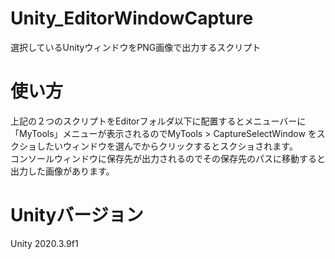 # Unity_EditorWindowCapture
選択しているUnityウィンドウをPNG画像で出力するスクリプト  
# 使い方  
上記の２つのスクリプトをEditorフォルダ以下に配置するとメニューバーに「MyTools」メニューが表示されるのでMyTools > CaptureSelectWindow をスクショしたいウィンドウを選んでからクリックするとスクショされます。  
コンソールウィンドウに保存先が出力されるのでその保存先のパスに移動すると出力した画像があります。  
# Unityバージョン  
Unity 2020.3.9f1
